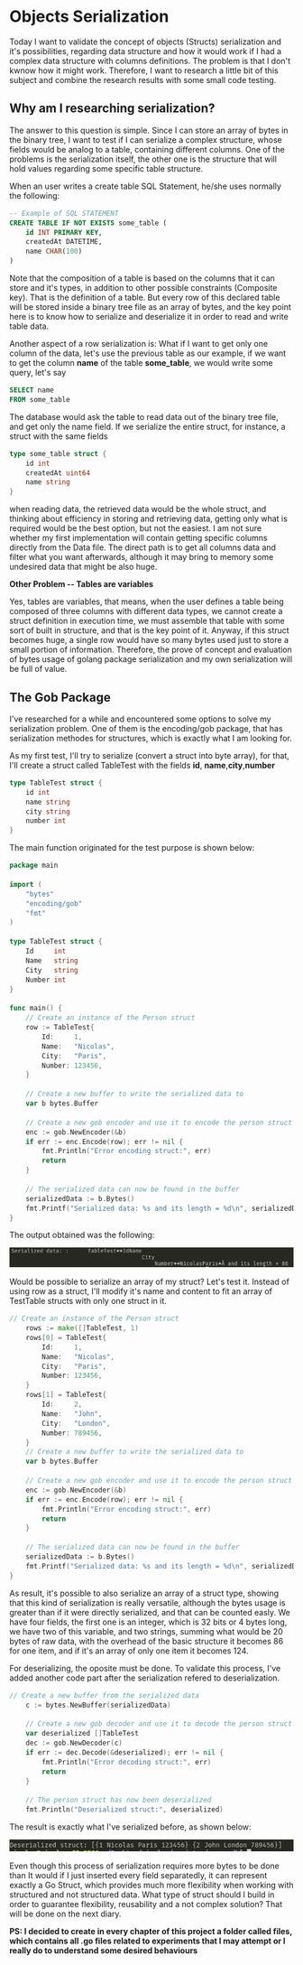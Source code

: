 # Objects Serialization

Today I want to validate the concept of objects (Structs) serialization and it's possibilities, regarding data structure and how it would work if I had a complex data structure with columns definitions. The problem is that I don't kwnow how it might work. Therefore, I want to research a little bit of this subject and combine the research results with some small code testing.

## Why am I researching serialization?

The answer to this question is simple. Since I can store an array of bytes in the binary tree, I want to test if I can serialize a complex structure, whose fields would be analog to a table, containing different columns. One of the problems is the serialization itself, the other one is the structure that will hold values regarding some specific table structure.

When an user writes a create table SQL Statement, he/she uses normally the following:

```SQL
-- Example of SQL STATEMENT
CREATE TABLE IF NOT EXISTS some_table (
    id INT PRIMARY KEY,
    createdAt DATETIME,
    name CHAR(100)
)
```

Note that the composition of a table is based on the columns that it can store and it's types, in addition to other possible constraints (Composite key). That is the definition of a table. But every row of this declared table will be stored inside a binary tree file as an array of bytes, and the key point here is to know how to serialize and deserialize it in order to read and write table data.

Another aspect of a row serialization is: What if I want to get only one column of the data, let's use the previous table as our example, if we want to get the column **name** of the table **some_table**, we would write some query, let's say 

```SQL
SELECT name
FROM some_table
``` 

The database would ask the table to read data out of the binary tree file, and get only the name field. If we serialize the entire struct, for instance, a struct with the same fields

```go
type some_table struct {
    id int
    createdAt uint64
    name string
}
```

when reading data, the retrieved data would be the whole struct, and thinking about efficiency in storing and retrieving data, getting only what is required would be the best option, but not the easiest. I am not sure whether my first implementation will contain getting specific columns directly from the Data file. The direct path is to get all columns data and filter what you want afterwards, although it may bring to memory some undesired data that might be also huge.

**Other Problem -- Tables are variables**

Yes, tables are variables, that means, when the user defines a table being composed of three columns with different data types, we cannot create a struct definition in execution time, we must assemble that table with some sort of built in structure, and that is the key point of it. Anyway, if this struct becomes huge, a single row would have so many bytes used just to store a small portion of information. Therefore, the prove of concept and evaluation of bytes usage of golang package serialization and my own serialization will be full of value.

## The Gob Package

I've researched for a while and encountered some options to solve my serialization problem. One of them is the encoding/gob package, that has serialization methodes for structures, which is exactly what I am looking for.

As my first test, I'll try to serialize (convert a struct into byte array), for that, I'll create a struct called TableTest with the fields **id**, **name**,**city**,**number**

```go
type TableTest struct {
    id int
    name string
    city string
    number int
}
```

The main function originated for the test purpose is shown below:

```go
package main

import (
	"bytes"
	"encoding/gob"
	"fmt"
)

type TableTest struct {
	Id     int
	Name   string
	City   string
	Number int
}

func main() {
	// Create an instance of the Person struct
	row := TableTest{
		Id:     1,
		Name:   "Nicolas",
		City:   "Paris",
		Number: 123456,
	}

	// Create a new buffer to write the serialized data to
	var b bytes.Buffer

	// Create a new gob encoder and use it to encode the person struct
	enc := gob.NewEncoder(&b)
	if err := enc.Encode(row); err != nil {
		fmt.Println("Error encoding struct:", err)
		return
	}

	// The serialized data can now be found in the buffer
	serializedData := b.Bytes()
	fmt.Printf("Serialized data: %s and its length = %d\n", serializedData, len(b.Bytes()))
}

```

The output obtained was the following:

![alt text](../../assets/serialize_1.png)

Would be possible to serialize an array of my struct? Let's test it. Instead of using row as a struct, I'll modify it's name and content to fit an array of TestTable structs with only one struct in it.

```go
// Create an instance of the Person struct
    rows := make([]TableTest, 1)
	rows[0] = TableTest{
		Id:     1,
		Name:   "Nicolas",
		City:   "Paris",
		Number: 123456,
	}
	rows[1] = TableTest{
		Id:     2,
		Name:   "John",
		City:   "London",
		Number: 789456,
	}
	// Create a new buffer to write the serialized data to
	var b bytes.Buffer

	// Create a new gob encoder and use it to encode the person struct
	enc := gob.NewEncoder(&b)
	if err := enc.Encode(row); err != nil {
		fmt.Println("Error encoding struct:", err)
		return
	}

	// The serialized data can now be found in the buffer
	serializedData := b.Bytes()
	fmt.Printf("Serialized data: %s and its length = %d\n", serializedData, len(b.Bytes()))
}

```

As result, it's possible to also serialize an array of a struct type, showing that this kind of serialization is really versatile, although the bytes usage is greater than if it were directly serialized, and that can be counted easly. We have four fields, the first one is an integer, which is 32 bits or 4 bytes long, we have two of this variable, and two strings, summing what would be 20 bytes of raw data, with the overhead of the basic structure it becomes 86 for one item, and if it's an array of only one item it becomes 124. 

For deserializing, the oposite must be done. To validate this process, I've added another code part after the serialization refered to deserialization.

```go
// Create a new buffer from the serialized data
	c := bytes.NewBuffer(serializedData)

	// Create a new gob decoder and use it to decode the person struct
	var deserialized []TableTest
	dec := gob.NewDecoder(c)
	if err := dec.Decode(&deserialized); err != nil {
		fmt.Println("Error decoding struct:", err)
		return
	}

	// The person struct has now been deserialized
	fmt.Println("Deserialized struct:", deserialized)

```
The result is exactly what I've serialized before, as shown below:

![alt text](../../assets/serialized_2.png)

Even though this process of serialization requires more bytes to be done than It would if I just inserted every field separatedly, it can represent exactly a Go Struct, which provides much more flexibility when working with structured and not structured data. What type of struct should I build in order to guarantee flexibility, reusability and a not complex solution? That will be done on the next diary.

**PS: I decided to create in every chapter of this project a folder called files, which contains all .go files related to experiments that I may attempt or I really do to understand some desired behaviours**